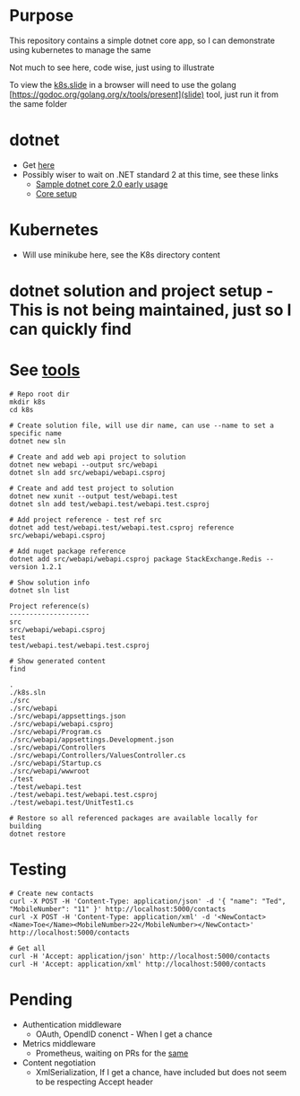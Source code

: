 # Purpose
This repository contains a simple dotnet core app, so I can demonstrate using kubernetes to manage the same

Not much to see here, code wise, just using to illustrate

To view the [k8s.slide](slides) in a browser will need to use the golang [https://godoc.org/golang.org/x/tools/present](slide) tool, just run it from the same folder



# dotnet
- Get [here](https://www.microsoft.com/net/core#linuxubuntu)
- Possibly wiser to wait on .NET standard 2 at this time, see these links
	- [Sample dotnet core 2.0 early usage](https://jeremylindsayni.wordpress.com/2017/04/02/installing-ubuntu-16-04-on-a-raspberry-pi-3-installing-net-core-2-and-running-a-sample-net-core-2-app/)
	- [Core setup](https://github.com/dotnet/core-setup/)



# Kubernetes
- Will use minikube here, see the K8s directory content



# dotnet solution and project setup - This is not being maintained, just so I can quickly find
# See [tools](https://docs.microsoft.com/en-us/dotnet/articles/core/tools/)
```
# Repo root dir
mkdir k8s
cd k8s

# Create solution file, will use dir name, can use --name to set a specific name
dotnet new sln

# Create and add web api project to solution
dotnet new webapi --output src/webapi
dotnet sln add src/webapi/webapi.csproj

# Create and add test project to solution
dotnet new xunit --output test/webapi.test
dotnet sln add test/webapi.test/webapi.test.csproj

# Add project reference - test ref src
dotnet add test/webapi.test/webapi.test.csproj reference src/webapi/webapi.csproj

# Add nuget package reference
dotnet add src/webapi/webapi.csproj package StackExchange.Redis --version 1.2.1

# Show solution info
dotnet sln list

Project reference(s)
--------------------
src
src/webapi/webapi.csproj
test
test/webapi.test/webapi.test.csproj

# Show generated content
find

.
./k8s.sln
./src
./src/webapi
./src/webapi/appsettings.json
./src/webapi/webapi.csproj
./src/webapi/Program.cs
./src/webapi/appsettings.Development.json
./src/webapi/Controllers
./src/webapi/Controllers/ValuesController.cs
./src/webapi/Startup.cs
./src/webapi/wwwroot
./test
./test/webapi.test
./test/webapi.test/webapi.test.csproj
./test/webapi.test/UnitTest1.cs

# Restore so all referenced packages are available locally for building
dotnet restore
```



# Testing
```
# Create new contacts
curl -X POST -H 'Content-Type: application/json' -d '{ "name": "Ted", "MobileNumber": "11" }' http://localhost:5000/contacts
curl -X POST -H 'Content-Type: application/xml' -d '<NewContact><Name>Toe</Name><MobileNumber>22</MobileNumber></NewContact>' http://localhost:5000/contacts

# Get all
curl -H 'Accept: application/json' http://localhost:5000/contacts
curl -H 'Accept: application/xml' http://localhost:5000/contacts
```



# Pending
- Authentication middleware
	- OAuth, OpendID conenct - When I get a chance
- Metrics middleware
	- Prometheus, waiting on PRs for the [same](https://github.com/andrasm/prometheus-net)
- Content negotiation
	- XmlSerialization, If I get a chance, have included but does not seem to be respecting Accept header